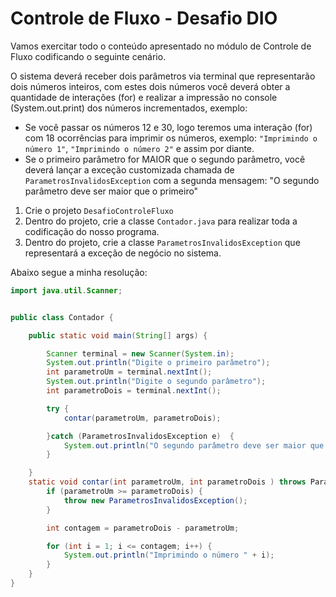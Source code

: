 # Controle de Fluxo - Desafio DIO

Vamos exercitar todo o conteúdo apresentado no módulo de Controle de Fluxo codificando o seguinte cenário.

O sistema deverá receber dois parâmetros via terminal que representarão dois números inteiros, com estes dois números você deverá obter a quantidade de interações (for) e realizar a impressão no console (System.out.print) dos números incrementados, exemplo:

- Se você passar os números 12 e 30, logo teremos uma interação (for) com 18 ocorrências para imprimir os números, exemplo: `"Imprimindo o número 1"`, `"Imprimindo o número 2"` e assim por diante.
- Se o primeiro parâmetro for MAIOR que o segundo parâmetro, você deverá lançar a exceção customizada chamada de `ParametrosInvalidosException` com a segunda mensagem: "O segundo parâmetro deve ser maior que o primeiro"

1. Crie o projeto `DesafioControleFluxo`
2. Dentro do projeto, crie a classe `Contador.java` para realizar toda a codificação do nosso programa.
3. Dentro do projeto, crie a classe `ParametrosInvalidosException` que representará a exceção de negócio no sistema.

Abaixo segue a minha resolução:

```java
import java.util.Scanner;


public class Contador {

    public static void main(String[] args) {

        Scanner terminal = new Scanner(System.in);
        System.out.println("Digite o primeiro parâmetro");
        int parametroUm = terminal.nextInt();
        System.out.println("Digite o segundo parâmetro");
        int parametroDois = terminal.nextInt();

        try {
            contar(parametroUm, parametroDois);

        }catch (ParametrosInvalidosException e)  {
            System.out.println("O segundo parâmetro deve ser maior que o primeiro.");
        }

    }
    static void contar(int parametroUm, int parametroDois ) throws ParametrosInvalidosException {
        if (parametroUm >= parametroDois) {
            throw new ParametrosInvalidosException();
        }

        int contagem = parametroDois - parametroUm;

        for (int i = 1; i <= contagem; i++) {
            System.out.println("Imprimindo o número " + i);
        }
    }
}
```
